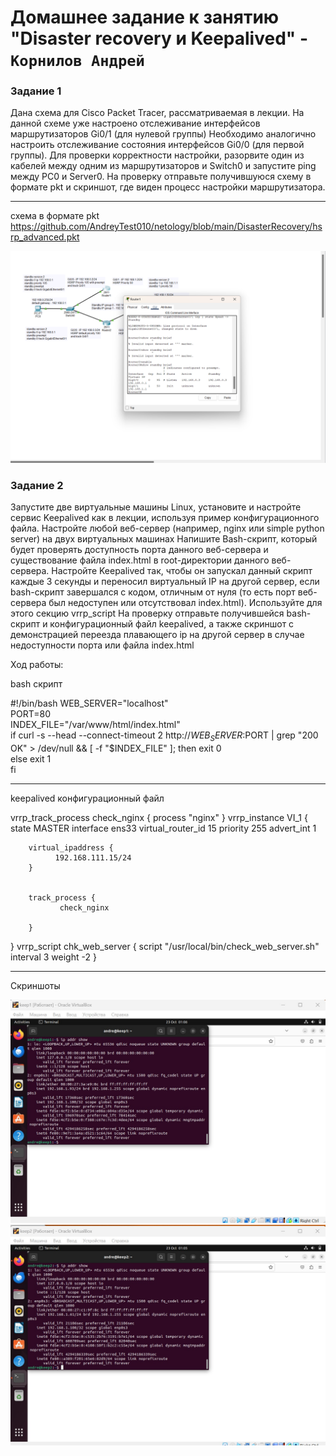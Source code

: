 # Домашнее задание к занятию "Disaster recovery и Keepalived" - `Корнилов Андрей`



### Задание 1

Дана схема для Cisco Packet Tracer, рассматриваемая в лекции.
На данной схеме уже настроено отслеживание интерфейсов маршрутизаторов Gi0/1 (для нулевой группы)
Необходимо аналогично настроить отслеживание состояния интерфейсов Gi0/0 (для первой группы).
Для проверки корректности настройки, разорвите один из кабелей между одним из маршрутизаторов и Switch0 и запустите ping между PC0 и Server0.
На проверку отправьте получившуюся схему в формате pkt и скриншот, где виден процесс настройки маршрутизатора.

---
схема в формате pkt
https://github.com/AndreyTest010/netology/blob/main/DisasterRecovery/hsrp_advanced.pkt

![cisco](https://github.com/AndreyTest010/netology/blob/main/DisasterRecovery/screen/first.png)




### Задание 2
Запустите две виртуальные машины Linux, установите и настройте сервис Keepalived как в лекции, используя пример конфигурационного файла.
Настройте любой веб-сервер (например, nginx или simple python server) на двух виртуальных машинах
Напишите Bash-скрипт, который будет проверять доступность порта данного веб-сервера и существование файла index.html в root-директории данного веб-сервера.
Настройте Keepalived так, чтобы он запускал данный скрипт каждые 3 секунды и переносил виртуальный IP на другой сервер, если bash-скрипт завершался с кодом, отличным от нуля (то есть порт веб-сервера был недоступен или отсутствовал index.html). Используйте для этого секцию vrrp_script
На проверку отправьте получившейся bash-скрипт и конфигурационный файл keepalived, а также скриншот с демонстрацией переезда плавающего ip на другой сервер в случае недоступности порта или файла index.html

Ход работы:

bash скрипт


#!/bin/bash
WEB_SERVER="localhost"    
PORT=80                   
INDEX_FILE="/var/www/html/index.html"  
if curl -s --head --connect-timeout 2 http://$WEB_SERVER:$PORT | grep "200 OK" > /dev/null && [ -f "$INDEX_FILE" ]; then
    exit 0  
else
    exit 1  
fi

--------------------------------------------------------------------------------------------------------------------------
keepalived конфигурационный файл

vrrp_track_process check_nginx {
       process "nginx"
}
vrrp_instance VI_1 {
        state MASTER
        interface ens33
        virtual_router_id 15
        priority 255
        advert_int 1


        virtual_ipaddress {
              192.168.111.15/24
        }

     
        track_process {
	           check_nginx

		}
}
vrrp_script chk_web_server {
    script "/usr/local/bin/check_web_server.sh"
    interval 3
    weight -2
}

-------------------------------------------------------------------------------------------------------------------------

Скриншоты

![vm1](https://github.com/AndreyTest010/netology/blob/main/DisasterRecovery/screen/keep1.jpg)
![vm2](https://github.com/AndreyTest010/netology/blob/main/DisasterRecovery/screen/keep2.jpg)


